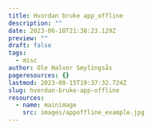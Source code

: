 ```yaml
---
title: Hvordan bruke app_offline
description: ""
date: 2023-06-10T21:38:23.129Z
preview: ""
draft: false
tags:
  - misc
author: Ole Halvor Smylingsås
pageresources: {}
lastmod: 2023-08-15T19:37:32.724Z
slug: hvordan-bruke-app-offline
resources:
  - name: mainimage
    src: images/appoffline_example.jpg
---
```

<!--more-->


